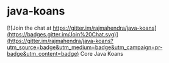 # java-koans

[![Join the chat at https://gitter.im/rajmahendra/java-koans](https://badges.gitter.im/Join%20Chat.svg)](https://gitter.im/rajmahendra/java-koans?utm_source=badge&utm_medium=badge&utm_campaign=pr-badge&utm_content=badge)
Core Java Koans
